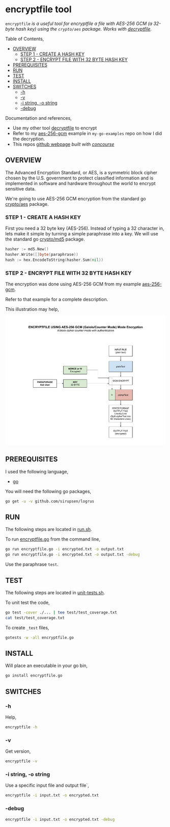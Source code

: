 # encryptfile tool

`encryptfile` _is a useful tool for
encryptfile a file with AES-256 GCM (a 32-byte hash key) using the `crypto/aes` package.
Works with
[decryptfile](https://github.com/JeffDeCola/my-go-tools/tree/master/cryptography-tools/decryptfile)._

Table of Contents,

* [OVERVIEW](https://github.com/JeffDeCola/my-go-tools/tree/master/cryptography-tools/encryptfile#overview)
  * [STEP 1 - CREATE A HASH KEY](https://github.com/JeffDeCola/my-go-tools/tree/master/cryptography-tools/encryptfile#step-1---create-a-hash-key)
  * [STEP 2 - ENCRYPT FILE WITH 32 BYTE HASH KEY](https://github.com/JeffDeCola/my-go-tools/tree/master/cryptography-tools/encryptfile#step-2---encrypt-file-with-32-byte-hash-key)
* [PREREQUISITES](https://github.com/JeffDeCola/my-go-tools/tree/master/cryptography-tools/encryptfile#prerequisites)
* [RUN](https://github.com/JeffDeCola/my-go-tools/tree/master/cryptography-tools/encryptfile#run)
* [TEST](https://github.com/JeffDeCola/my-go-tools/tree/master/cryptography-tools/encryptfile#test)
* [INSTALL](https://github.com/JeffDeCola/my-go-tools/tree/master/cryptography-tools/encryptfile#install)
* [SWITCHES](https://github.com/JeffDeCola/my-go-tools/tree/master/cryptography-tools/encryptfile#switches)
  * [-h](https://github.com/JeffDeCola/my-go-tools/tree/master/cryptography-tools/encryptfile#-h)
  * [-v](https://github.com/JeffDeCola/my-go-tools/tree/master/cryptography-tools/encryptfile#-v)
  * [-i string, -o string](https://github.com/JeffDeCola/my-go-tools/tree/master/cryptography-tools/encryptfile#-i-string--o-string)
  * [-debug](https://github.com/JeffDeCola/my-go-tools/tree/master/cryptography-tools/encryptfile#-debug)

Documentation and references,

* Use my other tool
  [decryptfile](https://github.com/JeffDeCola/my-go-tools/tree/master/cryptography-tools/decryptfile)
  to encrypt
* Refer to my
  [aes-256-gcm](https://github.com/JeffDeCola/my-go-examples/tree/master/cryptography/symmetric-cryptography/aes-256-gcm)
  example in `my-go-examples` repo on how I did the decryption.
* This repos
  [github webpage](https://jeffdecola.github.io/my-go-tools/)
  _built with
  [concourse](https://github.com/JeffDeCola/my-go-tools/blob/master/ci-README.md)_

## OVERVIEW

The Advanced Encryption Standard, or AES, is a symmetric
block cipher chosen by the U.S. government to protect classified
information and is implemented in software and hardware throughout
the world to encrypt sensitive data.

We're going to use AES-256 GCM encryption from the standard go
[crypto/aes](https://golang.org/pkg/crypto/aes/)
package.

### STEP 1 - CREATE A HASH KEY

First you need a 32 byte key (AES-256). Instead of typing a 32
character in, lets make it simple by turning a simple paraphrase into a key.
We will use the standard go
[crypto/md5](https://golang.org/pkg/crypto/md5/)
package.

```go
hasher := md5.New()
hasher.Write([]byte(paraphrase))
hash := hex.EncodeToString(hasher.Sum(nil))
```

### STEP 2 - ENCRYPT FILE WITH 32 BYTE HASH KEY

The encryption was done using AES-256 GCM from my example
[aes-256-gcm](https://github.com/JeffDeCola/my-go-examples/tree/master/cryptography/symmetric-cryptography/aes-256-gcm).

Refer to that example for a complete description.

This illustration may help,

![IMAGE - encryptfile - IMAGE](../../docs/pics/encryptfile.jpg)

## PREREQUISITES

I used the following language,

* [go](https://github.com/JeffDeCola/my-cheat-sheets/tree/master/software/development/languages/go-cheat-sheet)

You will need the following go packages,

```bash
go get -u -v github.com/sirupsen/logrus
```

## RUN

The following steps are located in
[run.sh](https://github.com/JeffDeCola/my-go-tools/blob/master/cryptography-tools/encryptfile/run.sh).

To run
[encryptfile.go](https://github.com/JeffDeCola/my-go-tools/blob/master/cryptography-tools/encryptfile/encryptfile.go)
from the command line,

```bash
go run encryptfile.go -i encrypted.txt -o output.txt
go run encryptfile.go -i encrypted.txt -o output.txt -debug
```

Use the paraphrase `test`.

## TEST

The following steps are located in
[unit-tests.sh](https://github.com/JeffDeCola/my-go-tools/blob/master/cryptography-tools/encryptfile/test/unit-tests.sh).

To unit test the code,

```bash
go test -cover ./... | tee test/test_coverage.txt
cat test/test_coverage.txt
```

To create `_test` files,

```bash
gotests -w -all encryptfile.go
```

## INSTALL

Will place an executable in your go bin,

```bash
go install encryptfile.go
```

## SWITCHES

### -h

Help,

```bash
encryptfile -h
```

### -v

Get version,

```bash
encryptfile -v
```

### -i string, -o string

Use a specific input file and output file`,

```bash
encryptfile -i input.txt -o encrypted.txt
```

### -debug

```bash
encryptfile -i input.txt -o encrypted.txt -debug
```

